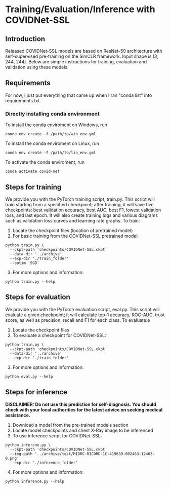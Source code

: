 # Training/Evaluation/Inference with COVIDNet-SSL

## Introduction
Released COVIDNet-SSL models are based on ResNet-50 architecture with self-supervised pre-training on the SimCLR framework. Input shape is (3, 244, 244). Below are simple instructions for training, evaluation and validation using these models. 

## Requirements
For now, I just put everything that came up when I ran "conda list" into requirements.txt.

### Directly installing conda environment
To install the conda enviroment on Windows, run
```
conda env create -f /path/to/win_env.yml 
```
To install the conda enviroment on Linux, run
```
conda env create -f /path/to/lin_env.yml
```
To activate the conda enviroment, run
```
conda activate covid-net
```
## Steps for training
We provide you with the PyTorch training script, train.py. This script will train starting from a specified checkpoint; after training, it will save five checkpoints: best validation accuracy, best AUC, best F1, lowest validation loss, and last epoch. It will also create training logs and various diagrams such as validation loss curves and learning rate graphs.
To train:
1. Locate the checkpoint files (location of pretrained model)
2. For basic training from the COVIDNet-SSL pretrained model:
```
python train.py \
  --ckpt-path 'checkpoints/COVIDNet-SSL.ckpt'
  --data-dir '../archive'
  --exp-dir './train_folder'
  --optim 'SGD'
```
3. For more options and information:
```
python train.py --help
```

## Steps for evaluation
We provide you with the PyTorch evaluation script, eval.py. This script will evaluate a given checkpoint; it will calculate top-1 accuracy, ROC-AUC, trust score, as well as precision, recall and F1 for each class. 
To evaluate:e
1. Locate the checkpoint files
2. To evaluate a checkpoint for COVIDNet-SSL:
```
python train.py \
  --ckpt-path 'checkpoints/COVIDNet-SSL.ckpt'
  --data-dir '../archive'
  --exp-dir './train_folder'
```
3. For more options and information:
```
python eval.py --help
```

## Steps for inference
**DISCLAIMER: Do not use this prediction for self-diagnosis. You should check with your local authorities for the latest advice on seeking medical assistance.**
1. Download a model from the pre-trained models section
2. Locate model checkpoints and chest X-Ray image to be inferenced
3. To use inference script for COVIDNet-SSL:
```
python inferene.py \
  --ckpt-path 'checkpoints/COVIDNet-SSL.ckpt'
  --img-path '../archive/test/MIDRC-RICORD-1C-419639-002463-12463-0.png'
  --exp-dir './inference_folder'
```
4. For more options and information:
```
python inference.py --help
```

